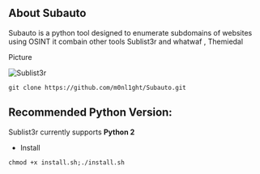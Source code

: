 ## About Subauto

Subauto is a python tool designed to enumerate subdomains of websites using OSINT it combain other tools Sublist3r and whatwaf
, Themiedal

Picture


![Sublist3r](https://www.up-00.com/i/00138/3gpaamqgq0ed.jpg "Subauto in action")


```
git clone https://github.com/m0nl1ght/Subauto.git
```

## Recommended Python Version:

Sublist3r currently supports **Python 2**



- Install
```
chmod +x install.sh;./install.sh
```

